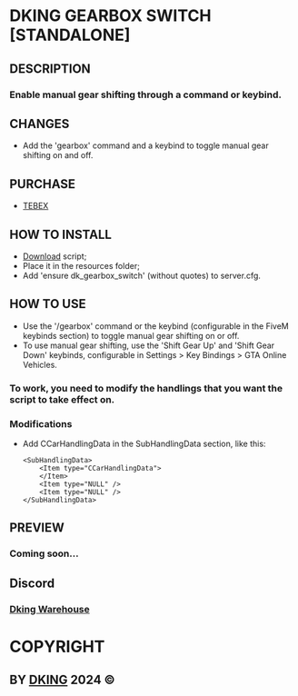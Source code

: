 # DKING GEARBOX SWITCH [STANDALONE]

## DESCRIPTION

### Enable manual gear shifting through a command or keybind.

## CHANGES

* Add the 'gearbox' command and a keybind to toggle manual gear shifting on and off.

## PURCHASE

* [TEBEX](https://dking.tebex.io/package/6498306)

## HOW TO INSTALL

* [Download](https://keymaster.fivem.net/asset-grants) script;
* Place it in the resources folder;
* Add 'ensure dk_gearbox_switch' (without quotes) to server.cfg.

## HOW TO USE

* Use the '/gearbox' command or the keybind (configurable in the FiveM keybinds section) to toggle manual gear shifting on or off.
* To use manual gear shifting, use the 'Shift Gear Up' and 'Shift Gear Down' keybinds, configurable in Settings > Key Bindings > GTA Online Vehicles.

### To work, you need to modify the handlings that you want the script to take effect on.

### Modifications

* Add CCarHandlingData in the SubHandlingData section, like this:
    ```
    <SubHandlingData>
        <Item type="CCarHandlingData">
        </Item>
        <Item type="NULL" />
        <Item type="NULL" />
    </SubHandlingData>
    ```

## PREVIEW

### Coming soon...

## Discord

### [Dking Warehouse](https://discord.gg/Rw6vjcXspG)

# COPYRIGHT

## BY [DKING](https://github.com/Dking07) 2024 ©
